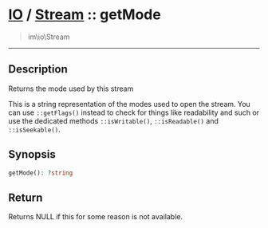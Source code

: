 # [IO](IO.md) / [Stream](IO-Stream.md) :: getMode
 > im\io\Stream
____

## Description
Returns the mode used by this stream

This is a string representation of the modes
used to open the stream. You can use `::getFlags()`
instead to check for things like readability and such or use the
dedicated methods `::isWritable()`, `::isReadable()` and `::isSeekable()`.

## Synopsis
```php
getMode(): ?string
```

## Return
Returns NULL if this for some reason is not available.
